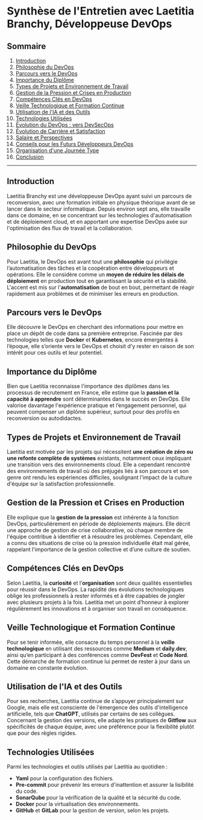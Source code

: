 # Synthèse de l'Entretien avec Laetitia Branchy, Développeuse DevOps

## Sommaire
1. [Introduction](#introduction)
2. [Philosophie du DevOps](#philosophie-du-devops)
3. [Parcours vers le DevOps](#parcours-vers-le-devops)
4. [Importance du Diplôme](#importance-du-diplôme)
5. [Types de Projets et Environnement de Travail](#types-de-projets-et-environnement-de-travail)
6. [Gestion de la Pression et Crises en Production](#gestion-de-la-pression-et-crises-en-production)
7. [Compétences Clés en DevOps](#compétences-clés-en-devops)
8. [Veille Technologique et Formation Continue](#veille-technologique-et-formation-continue)
9. [Utilisation de l'IA et des Outils](#utilisation-de-lia-et-des-outils)
10. [Technologies Utilisées](#technologies-utilisées)
11. [Évolution du DevOps : vers DevSecOps](#évolution-du-devops--vers-devsecops)
12. [Évolution de Carrière et Satisfaction](#évolution-de-carrière-et-satisfaction)
13. [Salaire et Perspectives](#salaire-et-perspectives)
14. [Conseils pour les Futurs Développeurs DevOps](#conseils-pour-les-futurs-développeurs-devops)
15. [Organisation d'une Journée Type](#organisation-dune-journée-type)
16. [Conclusion](#conclusion)

---

## Introduction
Laetitia Branchy est une développeuse DevOps ayant suivi un parcours de reconversion, avec une formation initiale en physique théorique avant de se lancer dans le secteur informatique. Depuis environ sept ans, elle travaille dans ce domaine, en se concentrant sur les technologies d'automatisation et de déploiement cloud, et en apportant une expertise DevOps axée sur l'optimisation des flux de travail et la collaboration.

## Philosophie du DevOps
Pour Laetitia, le DevOps est avant tout une **philosophie** qui privilégie l’automatisation des tâches et la coopération entre développeurs et opérations. Elle le considère comme un **moyen de réduire les délais de déploiement** en production tout en garantissant la sécurité et la stabilité. L'accent est mis sur l'**automatisation** de bout en bout, permettant de réagir rapidement aux problèmes et de minimiser les erreurs en production.

## Parcours vers le DevOps
Elle découvre le DevOps en cherchant des informations pour mettre en place un dépôt de code dans sa première entreprise. Fascinée par des technologies telles que **Docker** et **Kubernetes**, encore émergentes à l’époque, elle s’oriente vers le DevOps et choisit d'y rester en raison de son intérêt pour ces outils et leur potentiel.

## Importance du Diplôme
Bien que Laetitia reconnaisse l'importance des diplômes dans les processus de recrutement en France, elle estime que la **passion et la capacité à apprendre** sont déterminantes dans le succès en DevOps. Elle valorise davantage l'expérience pratique et l’engagement personnel, qui peuvent compenser un diplôme supérieur, surtout pour des profils en reconversion ou autodidactes.

## Types de Projets et Environnement de Travail
Laetitia est motivée par les projets qui nécessitent **une création de zéro ou une refonte complète de systèmes** existants, notamment ceux impliquant une transition vers des environnements cloud. Elle a cependant rencontré des environnements de travail où des préjugés liés à son parcours et son genre ont rendu les expériences difficiles, soulignant l'impact de la culture d'équipe sur la satisfaction professionnelle.

## Gestion de la Pression et Crises en Production
Elle explique que la **gestion de la pression** est inhérente à la fonction DevOps, particulièrement en période de déploiements majeurs. Elle décrit une approche de gestion de crise collaborative, où chaque membre de l'équipe contribue à identifier et à résoudre les problèmes. Cependant, elle a connu des situations de crise où la pression individuelle était mal gérée, rappelant l'importance de la gestion collective et d’une culture de soutien.

## Compétences Clés en DevOps
Selon Laetitia, la **curiosité** et l’**organisation** sont deux qualités essentielles pour réussir dans le DevOps. La rapidité des évolutions technologiques oblige les professionnels à rester informés et à être capables de jongler avec plusieurs projets à la fois. Laetitia met un point d’honneur à explorer régulièrement les innovations et à organiser son travail en conséquence.

## Veille Technologique et Formation Continue
Pour se tenir informée, elle consacre du temps personnel à la **veille technologique** en utilisant des ressources comme **Medium** et **daily.dev**, ainsi qu’en participant à des conférences comme **DevFest** et **Code Nord**. Cette démarche de formation continue lui permet de rester à jour dans un domaine en constante évolution.

## Utilisation de l'IA et des Outils
Pour ses recherches, Laetitia continue de s’appuyer principalement sur Google, mais elle est consciente de l'émergence des outils d'intelligence artificielle, tels que **ChatGPT**, utilisés par certains de ses collègues. Concernant la gestion des versions, elle adapte les pratiques de **Gitflow** aux spécificités de chaque équipe, avec une préférence pour la flexibilité plutôt que pour des règles rigides.

## Technologies Utilisées
Parmi les technologies et outils utilisés par Laetitia au quotidien :
- **Yaml** pour la configuration des fichiers.
- **Pre-commit** pour prévenir les erreurs d'inattention et assurer la lisibilité du code.
- **SonarQube** pour la vérification de la qualité et la sécurité du code.
- **Docker** pour la virtualisation des environnements.
- **GitHub** et **GitLab** pour la gestion de version, selon les projets.
